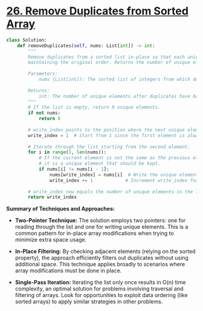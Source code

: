 # [26. Remove Duplicates from Sorted Array](https://leetcode.com/problems/remove-duplicates-from-sorted-array/description/)

```python
class Solution:
    def removeDuplicates(self, nums: List[int]) -> int:
        """
        Remove duplicates from a sorted list in-place so that each unique element appears only once,
        maintaining the original order. Returns the number of unique elements.
        
        Parameters:
            nums (List[int]): The sorted list of integers from which duplicates are removed.
            
        Returns:
            int: The number of unique elements after duplicates have been removed.
        """
        # If the list is empty, return 0 unique elements.
        if not nums:
            return 0
        
        # write_index points to the position where the next unique element should be placed.
        write_index = 1  # Start from 1 since the first element is always unique.
        
        # Iterate through the list starting from the second element.
        for i in range(1, len(nums)):
            # If the current element is not the same as the previous element,
            # it is a unique element that should be kept.
            if nums[i] != nums[i - 1]:
                nums[write_index] = nums[i]  # Write the unique element at the write_index.
                write_index += 1            # Increment write_index for the next unique element.
                
        # write_index now equals the number of unique elements in the list.
        return write_index
```

**Summary of Techniques and Approaches:**

- **Two-Pointer Technique:** The solution employs two pointers: one for reading through the list and one for writing unique elements. This is a common pattern for in-place array modifications when trying to minimize extra space usage.

- **In-Place Filtering:** By checking adjacent elements (relying on the sorted property), the approach efficiently filters out duplicates without using additional space. This technique applies broadly to scenarios where array modifications must be done in place.

- **Single-Pass Iteration:** Iterating the list only once results in O(n) time complexity, an optimal solution for problems involving traversal and filtering of arrays. Look for opportunities to exploit data ordering (like sorted arrays) to apply similar strategies in other problems.